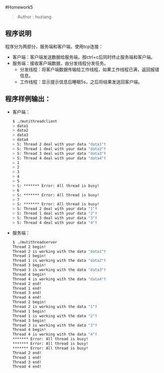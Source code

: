 #Homework5

> Author : huziang

## 程序说明

程序分为两部分，服务端和客户端，使用tcp连接：

- 客户端：客户端发送数据给服务端，按ctrl+c后同时终止服务端和客户端。
- 服务端：接收客户端数据，由分发线程分发任务。
  - 分发线程：将客户端数据传输给工作线程，如果工作线程已满，返回报错信息。
  - 工作线程：显示提示信息后睡眠5s，之后将结果发送回客户端。

## 程序样例输出：

- 客户端：

  ~~~bash
  $ ./mutithreadclient 
  > data1
  > data2
  > data3
  > data4
  > S: Thread 2 deal with your data "data1"!
  > S: Thread 1 deal with your data "data2"!
  > S: Thread 3 deal with your data "data3"!
  > S: Thread 4 deal with your data "data4"!
  > 1
  > 2
  > 3
  > 4
  > 5
  > S: ******* Error: All thread is busy!
  > 6
  > S: ******* Error: All thread is busy!
  > 7
  > S: ******* Error: All thread is busy!
  > S: Thread 2 deal with your data "1"!
  > S: Thread 1 deal with your data "2"!
  > S: Thread 3 deal with your data "3"!
  > S: Thread 4 deal with your data "4"!
  ~~~

- 服务端：

  ~~~bash
  $ ./mutithreadserver
  Thread 2 begin!
  Thread 2 is working with the data "data1"!
  Thread 1 begin!
  Thread 1 is working with the data "data2"!
  Thread 3 begin!
  Thread 3 is working with the data "data3"!
  Thread 4 begin!
  Thread 4 is working with the data "data4"!
  Thread 2 end!
  Thread 1 end!
  Thread 3 end!
  Thread 4 end!
  Thread 2 begin!
  Thread 2 is working with the data "1"!
  Thread 1 begin!
  Thread 1 is working with the data "2"!
  Thread 3 begin!
  Thread 3 is working with the data "3"!
  Thread 4 begin!
  Thread 4 is working with the data "4"!
  ******* Error: All thread is busy!
  ******* Error: All thread is busy!
  ******* Error: All thread is busy!
  Thread 2 end!
  Thread 1 end!
  Thread 3 end!
  Thread 4 end!
  ~~~

  ​
